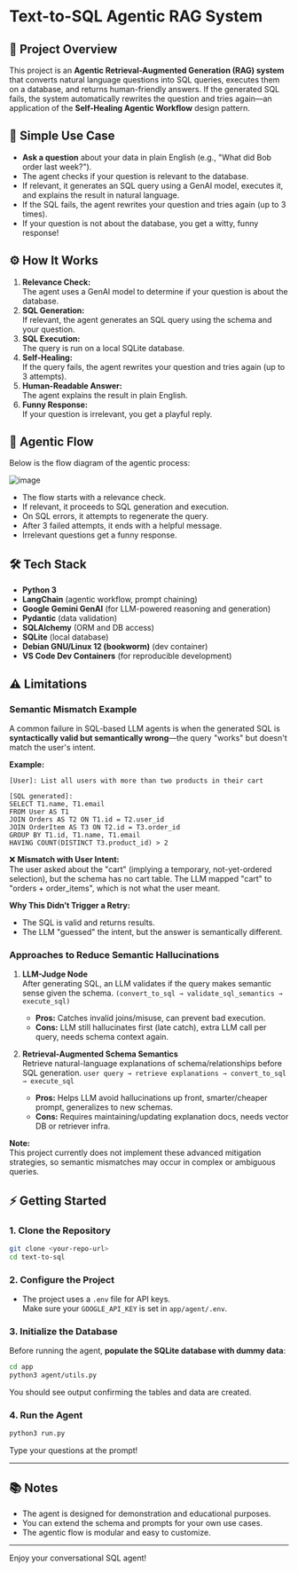 # Text-to-SQL Agentic RAG System

## 📝 Project Overview

This project is an **Agentic Retrieval-Augmented Generation (RAG) system** that converts natural language questions into SQL queries, executes them on a database, and returns human-friendly answers. If the generated SQL fails, the system automatically rewrites the question and tries again—an application of the **Self-Healing Agentic Workflow** design pattern.

## 🚀 Simple Use Case

- **Ask a question** about your data in plain English (e.g., "What did Bob order last week?").
- The agent checks if your question is relevant to the database.
- If relevant, it generates an SQL query using a GenAI model, executes it, and explains the result in natural language.
- If the SQL fails, the agent rewrites your question and tries again (up to 3 times).
- If your question is not about the database, you get a witty, funny response!

## ⚙️ How It Works

1. **Relevance Check:**  
   The agent uses a GenAI model to determine if your question is about the database.
2. **SQL Generation:**  
   If relevant, the agent generates an SQL query using the schema and your question.
3. **SQL Execution:**  
   The query is run on a local SQLite database.
4. **Self-Healing:**  
   If the query fails, the agent rewrites your question and tries again (up to 3 attempts).
5. **Human-Readable Answer:**  
   The agent explains the result in plain English.
6. **Funny Response:**  
   If your question is irrelevant, you get a playful reply.

## 🧠 Agentic Flow

Below is the flow diagram of the agentic process:

![image](https://github.com/user-attachments/assets/a18a0189-817d-4c8a-b280-4598df90bcca)

- The flow starts with a relevance check.
- If relevant, it proceeds to SQL generation and execution.
- On SQL errors, it attempts to regenerate the query.
- After 3 failed attempts, it ends with a helpful message.
- Irrelevant questions get a funny response.

## 🛠️ Tech Stack

- **Python 3**
- **LangChain** (agentic workflow, prompt chaining)
- **Google Gemini GenAI** (for LLM-powered reasoning and generation)
- **Pydantic** (data validation)
- **SQLAlchemy** (ORM and DB access)
- **SQLite** (local database)
- **Debian GNU/Linux 12 (bookworm)** (dev container)
- **VS Code Dev Containers** (for reproducible development)


## ⚠️ Limitations

### Semantic Mismatch Example

A common failure in SQL-based LLM agents is when the generated SQL is **syntactically valid but semantically wrong**—the query "works" but doesn't match the user's intent.

**Example:**
```
[User]: List all users with more than two products in their cart

[SQL generated]:
SELECT T1.name, T1.email 
FROM User AS T1 
JOIN Orders AS T2 ON T1.id = T2.user_id 
JOIN OrderItem AS T3 ON T2.id = T3.order_id 
GROUP BY T1.id, T1.name, T1.email 
HAVING COUNT(DISTINCT T3.product_id) > 2
```
❌ **Mismatch with User Intent:**  
The user asked about the "cart" (implying a temporary, not-yet-ordered selection), but the schema has no cart table. The LLM mapped "cart" to "orders + order_items", which is not what the user meant.

**Why This Didn’t Trigger a Retry:**  
- The SQL is valid and returns results.
- The LLM "guessed" the intent, but the answer is semantically different.

### Approaches to Reduce Semantic Hallucinations

1. **LLM-Judge Node**  
   After generating SQL, an LLM validates if the query makes semantic sense given the schema. `(convert_to_sql → validate_sql_semantics → execute_sql)`
   - **Pros:** Catches invalid joins/misuse, can prevent bad execution.
   - **Cons:** LLM still hallucinates first (late catch), extra LLM call per query, needs schema context again.

2. **Retrieval-Augmented Schema Semantics**  
   Retrieve natural-language explanations of schema/relationships before SQL generation. `user query → retrieve explanations → convert_to_sql → execute_sql`
   - **Pros:** Helps LLM avoid hallucinations up front, smarter/cheaper prompt, generalizes to new schemas.
   - **Cons:** Requires maintaining/updating explanation docs, needs vector DB or retriever infra.

**Note:**  
This project currently does not implement these advanced mitigation strategies, so semantic mismatches may occur in complex or ambiguous queries.


## ⚡ Getting Started

### 1. Clone the Repository

```sh
git clone <your-repo-url>
cd text-to-sql
```

### 2. Configure the Project

- The project uses a `.env` file for API keys.  
  Make sure your `GOOGLE_API_KEY` is set in `app/agent/.env`.

### 3. Initialize the Database

Before running the agent, **populate the SQLite database with dummy data**:

```sh
cd app
python3 agent/utils.py
```

You should see output confirming the tables and data are created.

### 4. Run the Agent

```sh
python3 run.py
```

Type your questions at the prompt!

---

## 📚 Notes

- The agent is designed for demonstration and educational purposes.
- You can extend the schema and prompts for your own use cases.
- The agentic flow is modular and easy to customize.

---

Enjoy your conversational SQL agent!
